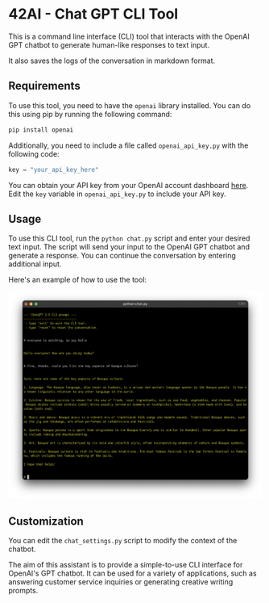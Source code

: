 # 42AI - Chat GPT CLI Tool

This is a command line interface (CLI) tool that interacts with the OpenAI GPT chatbot to generate human-like responses to text input.

It also saves the logs of the conversation in markdown format.

## Requirements

To use this tool, you need to have the `openai` library installed. You can do this using pip by running the following command:

```sh
pip install openai
```

Additionally, you need to include a file called `openai_api_key.py` with the following code:

```python
key = "your_api_key_here"
```

You can obtain your API key from your OpenAI account dashboard [here](https://platform.openai.com). Edit the `key` variable in `openai_api_key.py` to include your API key.

## Usage

To use this CLI tool, run the `python chat.py` script and enter your desired text input. The script will send your input to the OpenAI GPT chatbot and generate a response. You can continue the conversation by entering additional input.

Here's an example of how to use the tool:

![](./sample.png)

## Customization

You can edit the `chat_settings.py` script to modify the context of the chatbot.

The aim of this assistant is to provide a simple-to-use CLI interface for OpenAI's GPT chatbot. It can be used for a variety of applications, such as answering customer service inquiries or generating creative writing prompts.

